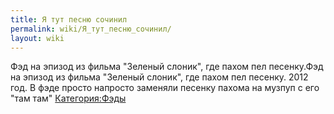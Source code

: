 ```yaml
---
title: Я тут песню сочинил
permalink: wiki/Я_тут_песню_сочинил/
layout: wiki
---
```


Фэд на эпизод из фильма "Зеленый слоник", где пахом пел песенку.Фэд на
эпизод из фильма "Зеленый слоник", где пахом пел песенку. 2012 год. В
фэде просто напросто заменяли песенку пахома на музпуп с его "там там"
[Категория:Фэды](Категория:Фэды "wikilink")
